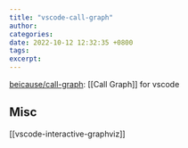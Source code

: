 ```yaml
---
title: "vscode-call-graph"
author: 
categories: 
date: 2022-10-12 12:32:35 +0800
tags: 
excerpt: 
---
```






[beicause/call-graph](https://github.com/beicause/call-graph): [[Call Graph]] for vscode





## Misc

[[vscode-interactive-graphviz]]







